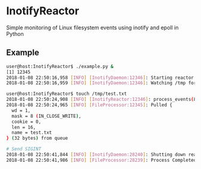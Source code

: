 # InotifyReactor
Simple monitoring of Linux filesystem events using inotify and epoll in Python 

## Example
```bash
user@host:InotifyReactor$ ./example.py &
[1] 12345
2018-01-08 22:50:16,958 [INFO] [InotifyDaemon:12346]: Starting reactor
2018-01-08 22:50:16,959 [INFO] [InotifyDaemon:12346]: Watching /tmp for events (IN_CLOSE_WRITE)

user@host:InotifyReactor$ touch /tmp/test.txt
2018-01-08 22:50:24,908 [INFO] [InotifyReactor:12346]: process_events(8, (EPOLLIN))
2018-01-08 22:50:24,965 [INFO] [FileProcessor:12345]: Pulled {
  wd = 1,
  mask = 8 (IN_CLOSE_WRITE),
  cookie = 0,
  len = 16,
  name = test.txt
} (32 bytes) from queue

# Send SIGINT
2018-01-08 22:50:41,844 [INFO] [InotifyDaemon:28240]: Shutting down reactor
2018-01-08 22:50:41,986 [INFO] [FileProcessor:28239]: Process Completed
```
